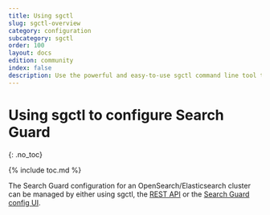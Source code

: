 ```yaml
---
title: Using sgctl
slug: sgctl-overview
category: configuration
subcategory: sgctl
order: 100
layout: docs
edition: community
index: false
description: Use the powerful and easy-to-use sgctl command line tool to manage and configure  everything in Search Guard.
---
```

<!---
Copyright 2020 floragunn GmbH
-->

# Using sgctl to configure Search Guard
{: .no_toc}

{% include toc.md %}

The Search Guard configuration for an OpenSearch/Elasticsearch cluster can be managed by either using sgctl, the [REST API](rest-api) or the [Search Guard config UI](configuration-gui).

